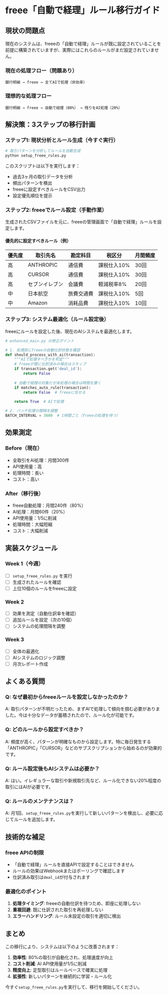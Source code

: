 # freee「自動で経理」ルール移行ガイド

## 現状の問題点

現在のシステムは、freeeの「自動で経理」ルールが既に設定されていることを前提に構築されていますが、実際にはこれらのルールがまだ設定されていません。

### 現在の処理フロー（問題あり）
```
銀行明細 → freee → 全てAIで処理（非効率）
```

### 理想的な処理フロー
```
銀行明細 → freee → 自動で経理（80%） → 残りをAI処理（20%）
```

## 解決策：3ステップの移行計画

### ステップ1: 現状分析とルール生成（今すぐ実行）

```bash
# 取引パターンを分析してルールを自動生成
python setup_freee_rules.py
```

このスクリプトは以下を実行します：
- 過去3ヶ月の取引データを分析
- 頻出パターンを検出
- freeeに設定すべきルールをCSV出力
- 設定優先順位を提示

### ステップ2: freeeでルール設定（手動作業）

生成されたCSVファイルを元に、freeeの管理画面で「自動で経理」ルールを設定します。

#### 優先的に設定すべきルール（例）

| 優先度 | 取引先名 | 勘定科目 | 税区分 | 月間頻度 |
|--------|----------|----------|--------|----------|
| 高 | ANTHROPIC | 通信費 | 課税仕入10% | 30回 |
| 高 | CURSOR | 通信費 | 課税仕入10% | 30回 |
| 高 | セブンイレブン | 会議費 | 軽減税率8% | 20回 |
| 中 | 日本航空 | 旅費交通費 | 課税仕入10% | 5回 |
| 中 | Amazon | 消耗品費 | 課税仕入10% | 10回 |

### ステップ3: システム最適化（ルール設定後）

freeeにルールを設定した後、現在のAIシステムを最適化します。

```python
# enhanced_main.py の修正ポイント

# 1. 処理前にfreeeの自動仕訳状態を確認
def should_process_with_ai(transaction):
    """AIで処理すべきかを判定"""
    # freeeが既に仕訳済みの場合はスキップ
    if transaction.get('deal_id'):
        return False
    
    # 自動で経理の対象だが未処理の場合は時間を置く
    if matches_auto_rule(transaction):
        return False  # freeeに任せる
    
    return True  # AIで処理

# 2. バッチ処理の間隔を調整
BATCH_INTERVAL = 3600  # 1時間ごと（freeeの処理を待つ）
```

## 効果測定

### Before（現在）
- 全取引をAI処理：月間300件
- API使用量：高
- 処理時間：長い
- コスト：高い

### After（移行後）
- freee自動処理：月間240件（80%）
- AI処理：月間60件（20%）
- API使用量：1/5に削減
- 処理時間：大幅短縮
- コスト：大幅削減

## 実装スケジュール

### Week 1（今週）
- [ ] `setup_freee_rules.py` を実行
- [ ] 生成されたルールを確認
- [ ] 上位10個のルールをfreeeに設定

### Week 2
- [ ] 効果を測定（自動仕訳率を確認）
- [ ] 追加ルールを設定（次の10個）
- [ ] システムの処理間隔を調整

### Week 3
- [ ] 全体の最適化
- [ ] AIシステムのロジック調整
- [ ] 月次レポート作成

## よくある質問

### Q: なぜ最初からfreeeルールを設定しなかったのか？
A: 取引パターンが不明だったため、まずAIで処理して傾向を掴む必要がありました。今は十分なデータが蓄積されたので、ルール化が可能です。

### Q: どのルールから設定すべきか？
A: 頻度が高く、パターンが明確なものから設定します。特に毎日発生する「ANTHROPIC」「CURSOR」などのサブスクリプションから始めるのが効果的です。

### Q: ルール設定後もAIシステムは必要か？
A: はい。イレギュラーな取引や新規取引先など、ルール化できない20%程度の取引にはAIが必要です。

### Q: ルールのメンテナンスは？
A: 月1回、`setup_freee_rules.py`を実行して新しいパターンを検出し、必要に応じてルールを追加します。

## 技術的な補足

### freee APIの制限
- 「自動で経理」ルールを直接APIで設定することはできません
- ルールの効果はWebhookまたはポーリングで確認します
- 仕訳済み取引は`deal_id`が付与されます

### 最適化のポイント
1. **処理タイミング**: freeeの自動仕訳を待つため、即座に処理しない
2. **重複回避**: 既に仕訳された取引を再処理しない
3. **エラーハンドリング**: ルール未設定の取引を適切に検出

## まとめ

この移行により、システムは以下のように改善されます：

1. **効率性**: 80%の取引が自動化され、処理速度が向上
2. **コスト削減**: AI API使用量が1/5に削減
3. **精度向上**: 定型取引はルールベースで確実に処理
4. **拡張性**: 新しいパターンを継続的に学習・ルール化

今すぐ`setup_freee_rules.py`を実行して、移行を開始してください。